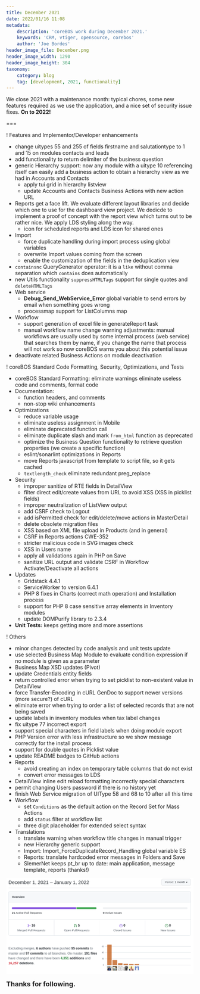 ```yaml
---
title: December 2021
date: 2022/01/16 11:08
metadata:
    description: 'coreBOS work during December 2021.'
    keywords: 'CRM, vtiger, opensource, corebos'
    author: 'Joe Bordes'
header_image_file: December.png
header_image_width: 1290
header_image_height: 304
taxonomy:
    category: blog
    tag: [development, 2021, functionality]
---
```


We close 2021 with a maintenance month: typical chores, some new features required as we use the application, and a nice set of security issue fixes. **On to 2022!**

===

 ! Features and Implementor/Developer enhancements

- change uitypes 55 and 255 of fields firstname and salutationtype to 1 and 15 on modules contacts and leads
- add functionality to return delimiter of the business question
- generic Hierarchy support: now any module with a uitype 10 referencing itself can easily add a business action to obtain a hierarchy view as we had in Accounts and Contacts
  - apply tui grid in hierarchy listview
  - update Accounts and Contacts Business Actions with new action URL
- Reports get a face lift. We evaluate different layout libraries and decide which one to use for the dashboard view project. We dedicde to implement a proof of concept with the report view which turns out to be rather nice. We apply LDS styling along the way.
  - icon for scheduled reports and LDS icon for shared ones
- Import
  - force duplicate handling during import process using global variables
  - overwrite Import values coming from the screen
  - enable the customization of the fields in the deduplication view
- `containsnc` QueryGenerator operator: it is a `like` without comma separation which `contains` does automatically
- new Utils functionality `suppressHTMLTags` support for single quotes and `deleteHTMLTags`
- Web service
  - **Debug_Send_WebService_Error** global variable to send errors by email when something goes wrong
  - processmap support for ListColumns map
- Workflow
  - support generation of excel file in generateReport task
  - manual workflow name change warning adjustments: manual workflows are usually used by some internal process (web service) that searches them by name, if you change the name that process will not work so now coreBOS warns you about this potential issue
- deactivate related Business Actions on module deactivation

<span></span>

 ! coreBOS Standard Code Formatting, Security, Optimizations, and Tests

- coreBOS Standard Formatting: eliminate warnings eliminate useless code and comments, format code
- Documentation:
  - function headers, and comments
  - non-stop wiki enhancements
- Optimizations
  - reduce variable usage
  - eliminate useless assignment in Mobile
  - eliminate deprecated function call
  - eliminate duplicate slash and mark `from_html` function as deprecated
  - optimize the Business Question functionality to retrieve question properties (we create a specific function)
  - eslint/sonarlint optimizations in Reports
  - move Reports javascript from template to script file, so it gets cached
  - `textlength_check` eliminate redundant preg_replace
- Security
  - improper sanitize of RTE fields in DetailView
  - filter direct edit/create values from URL to avoid XSS (XSS in picklist fields)
  - improper neutralization of ListView output
  - add CSRF check to Logout
  - add isPermitted check for edit/delete/move actions in MasterDetail
  - delete obsolete migration files
  - XSS based on XML file upload in Products (and in general)
  - CSRF in Reports actions CWE-352
  - stricter malicious code in SVG images check
  - XSS in Users name
  - apply all validations again in PHP on Save
  - sanitize URL output and validate CSRF in Workflow Activate/Deactivate all actions
- Updates
  - Gridstack 4.4.1
  - ServiceWorker to version 6.4.1
  - PHP 8 fixes in Charts (correct math operation) and Installation process
  - support for PHP 8 case sensitive array elements in Inventory modules
  - update DOMPurify library to 2.3.4
- **Unit Tests:** keeps getting more and more assertions

<span></span>

 ! Others

- minor changes detected by code analysis and unit tests update
- use selected Business Map Module to evaluate condition expression if no module is given as a parameter
- Business Map XSD updates (Pivot)
- update Credentials entity fields
- return controlled error when trying to set picklist to non-existent value in DetailView
- force Transfer-Encoding in cURL GenDoc to support newer versions (more secure?) of cURL
- eliminate error when trying to order a list of selected records that are not being saved
- update labels in inventory modules when tax label changes
- fix uitype 77 incorrect export
- support special characters in field labels when doing module export
- PHP Version error with less infrastructure so we show message correctly for the install process
- support for double quotes in Picklist value
- update README badges to GitHub actions
- Reports
  - avoid creating an index on temporary table columns that do not exist
  - convert error messages to LDS
- DetailView inline edit reload formatting incorrectly special characters
- permit changing Users password if there is no history yet
- finish Web Service migration of UIType 58 and 68 to 10 after all this time
- Workflow
  - set `Conditions` as the default action on the Record Set for Mass Actions
  - add `status` filter at workflow list
  - three digit placeholder for extended select syntax
- Translations
  - translate warning when workflow title changes in manual trigger
  - new Hierarchy generic support
  - Import: Import_ForceDuplicateRecord_Handling global variable ES
  - Reports: translate hardcoded error messages in Folders and Save
  - SlemerNet keeps pt_br up to date: main application, message template, reports (thanks!)

<span></span>

![December Insights](corebosgithub2112.png)

**<span style="font-size:large">Thanks for following.</span>**
